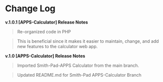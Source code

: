 # Change Log
**v.1.0.1 [APPS-Calculator] Release Notes**
> Re-organized code in PHP


> This is beneficial since it makes it easier to maintain, 
> change, and add new features to the calculator web app.  

**v.1.0 [APPS-Calculator] Release Notes**
> Imported Smith-Pad-APPS Calculator from the main branch. 

> Updated README.md for Smith-Pad APPS-Calculator Branch
